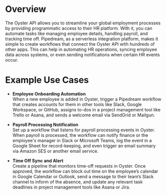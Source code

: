 # Overview

The Oyster API allows you to streamline your global employment processes by providing programmatic access to their HR platform. With it, you can automate tasks like managing employee details, handling payroll, and tracking time off. Pipedream, as a serverless integration platform, makes it simple to create workflows that connect the Oyster API with hundreds of other apps. This can help in automating HR operations, syncing employee data across systems, or even sending notifications when certain HR events occur.

# Example Use Cases

- **Employee Onboarding Automation**  
  When a new employee is added in Oyster, trigger a Pipedream workflow that creates accounts for them in other tools like Slack, Google Workspace, or GitHub, assigns to-dos in a project management tool like Trello or Asana, and sends a welcome email via SendGrid or Mailgun.

- **Payroll Processing Notification**  
  Set up a workflow that listens for payroll processing events in Oyster. When payroll is processed, the workflow can notify finance or the employee's manager in Slack or Microsoft Teams, log the event in a Google Sheet for record-keeping, and even trigger an email summary via Amazon SES or another email service.

- **Time Off Sync and Alert**  
  Create a pipeline that monitors time-off requests in Oyster. Once approved, the workflow can block out time on the employee’s calendar in Google Calendar or Outlook, send a message to their team’s Slack channel to inform of the absence, and update any relevant task deadlines in project management tools like Asana or Jira.
